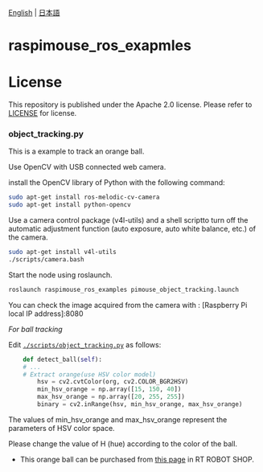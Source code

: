 [English](README.en.md) | [日本語](README.md)

# raspimouse_ros_exapmles

# License

This repository is published under the Apache 2.0 license. Please refer to [LICENSE](./LICENSE) for license.

### object_tracking.py

This is a example to track an orange ball.

Use OpenCV with USB connected web camera.

 install the OpenCV library of Python with the following command:
```sh
sudo apt-get install ros-melodic-cv-camera
sudo apt-get install python-opencv
```

Use a camera control package (v4l-utils) and a shell scriptto turn off the automatic adjustment function (auto exposure, auto white balance, etc.) of the camera.

```sh
sudo apt-get install v4l-utils
./scripts/camera.bash
```


Start the node using roslaunch.
```sh
roslaunch raspimouse_ros_examples pimouse_object_tracking.launch
```

You can check the image acquired from the camera with :
[Raspberry Pi local IP address]:8080

*For ball tracking*

Edit [`./scripts/object_tracking.py`](./scripts/object_tracking.py) as follows:

```python
    def detect_ball(self):
    # ...
    # Extract orange(use HSV color model)
        hsv = cv2.cvtColor(org, cv2.COLOR_BGR2HSV)
        min_hsv_orange = np.array([15, 150, 40])
        max_hsv_orange = np.array([20, 255, 255])
        binary = cv2.inRange(hsv, min_hsv_orange, max_hsv_orange)
```

The values of min_hsv_orange and max_hsv_orange represent the parameters of HSV color space.

Please change the value of H (hue) according to the color of the ball.

  - This orange ball can be purchased from
[this page](https://www.rt-shop.jp/index.php?main_page=product_info&cPath=1299_1307&products_id=3701&language=en)
in RT ROBOT SHOP.
